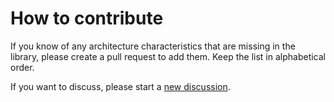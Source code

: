 # How to contribute

If you know of any architecture characteristics that are missing in the library, please create a pull request to add them.
Keep the list in alphabetical order.

If you want to discuss, please start a [new discussion](https://github.com/JakubJablonski2-TomTom/architecture-characteristics/discussions/new).
